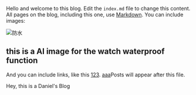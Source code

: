 Hello and welcome to this blog. Edit the `index.md` file to change this content. All pages on the blog, including this one, use [Markdown](https://guides.github.com/features/mastering-markdown/). You can include images:

![防水](https://github.com/user-attachments/assets/64aba834-43ee-4950-a268-dec7d91c575d)

## this is a AI image for the watch waterproof function

And you can include links, like this [123](https://mp.weixin.qq.com/s/8vpE6jiDAi5EHQAD2B_nlA).
[aaa](https://mp.weixin.qq.com/s/8vpE6jiDAi5EHQAD2B_nlA)Posts will appear after this file. 

Hey, this is a Daniel's Blog
